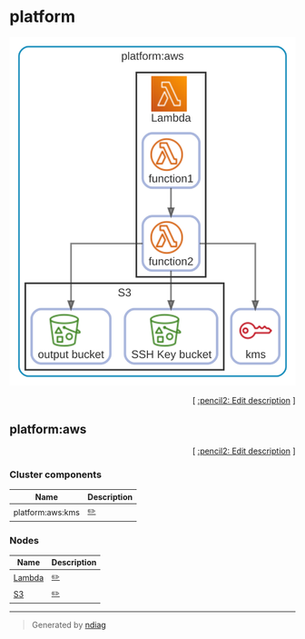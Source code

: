 # platform

![view](layer-platform.svg)



<p align="right">
  [ <a href="../input/ndiag.descriptions/_layer-platform.md">:pencil2: Edit description</a> ]
</p>


## platform:aws



<p align="right">
  [ <a href="../input/ndiag.descriptions/_cluster-platform_aws.md">:pencil2: Edit description</a> ]
</p>


### Cluster components

| Name | Description |
| --- | --- |
| platform:aws:kms | <a href="../input/ndiag.descriptions/_component-platform_aws_kms.md">:pencil2:</a> |
### Nodes

| Name | Description |
| --- | --- |
| [Lambda](node-lambda.md) | <a href="../input/ndiag.descriptions/_node-lambda.md">:pencil2:</a> |
| [S3](node-s3.md) | <a href="../input/ndiag.descriptions/_node-s3.md">:pencil2:</a> |

---

> Generated by [ndiag](https://github.com/k1LoW/ndiag)
